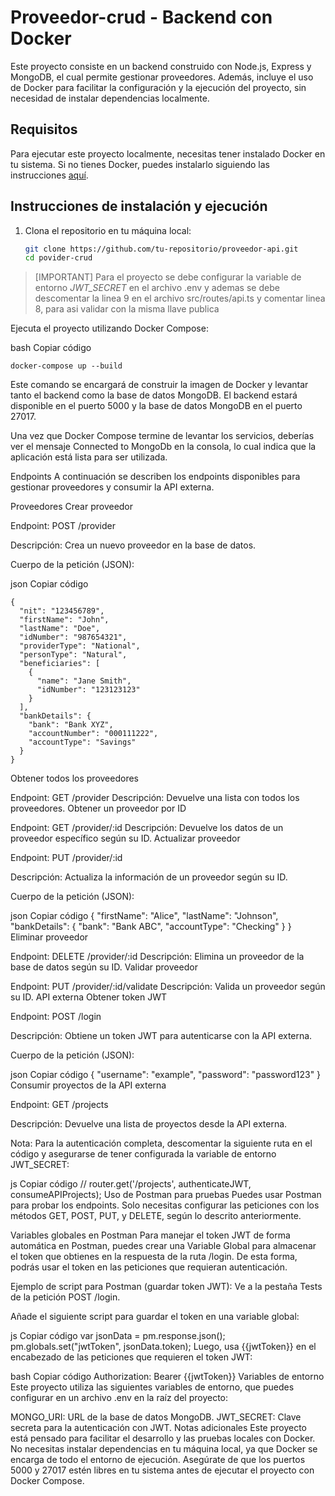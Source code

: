 # Proveedor-crud - Backend con Docker

Este proyecto consiste en un backend construido con Node.js, Express y MongoDB, el cual permite gestionar proveedores. Además, incluye el uso de Docker para facilitar la configuración y la ejecución del proyecto, sin necesidad de instalar dependencias localmente.

## Requisitos

Para ejecutar este proyecto localmente, necesitas tener instalado Docker en tu sistema. Si no tienes Docker, puedes instalarlo siguiendo las instrucciones [aquí](https://docs.docker.com/get-docker/).


## Instrucciones de instalación y ejecución

1. Clona el repositorio en tu máquina local:

   ```bash
   git clone https://github.com/tu-repositorio/proveedor-api.git
   cd povider-crud

>[IMPORTANT]
>Para el proyecto se debe configurar la variable de entorno  *JWT_SECRET* en el archivo .env y ademas se debe descomentar la linea 9 en el archivo src/routes/api.ts y comentar linea 8, para asi validar con la misma llave publica 

Ejecuta el proyecto utilizando Docker Compose:

bash
Copiar código
```
docker-compose up --build
```
Este comando se encargará de construir la imagen de Docker y levantar tanto el backend como la base de datos MongoDB. El backend estará disponible en el puerto 5000 y la base de datos MongoDB en el puerto 27017.

Una vez que Docker Compose termine de levantar los servicios, deberías ver el mensaje Connected to MongoDb en la consola, lo cual indica que la aplicación está lista para ser utilizada.

Endpoints
A continuación se describen los endpoints disponibles para gestionar proveedores y consumir la API externa.

Proveedores
Crear proveedor

Endpoint: POST /provider

Descripción: Crea un nuevo proveedor en la base de datos.

Cuerpo de la petición (JSON):

json
Copiar código
```
{
  "nit": "123456789",
  "firstName": "John",
  "lastName": "Doe",
  "idNumber": "987654321",
  "providerType": "National",
  "personType": "Natural",
  "beneficiaries": [
    {
      "name": "Jane Smith",
      "idNumber": "123123123"
    }
  ],
  "bankDetails": {
    "bank": "Bank XYZ",
    "accountNumber": "000111222",
    "accountType": "Savings"
  }
}
```
Obtener todos los proveedores

Endpoint: GET /provider
Descripción: Devuelve una lista con todos los proveedores.
Obtener un proveedor por ID

Endpoint: GET /provider/:id
Descripción: Devuelve los datos de un proveedor específico según su ID.
Actualizar proveedor

Endpoint: PUT /provider/:id

Descripción: Actualiza la información de un proveedor según su ID.

Cuerpo de la petición (JSON):

json
Copiar código
{
  "firstName": "Alice",
  "lastName": "Johnson",
  "bankDetails": {
    "bank": "Bank ABC",
    "accountType": "Checking"
  }
}
Eliminar proveedor

Endpoint: DELETE /provider/:id
Descripción: Elimina un proveedor de la base de datos según su ID.
Validar proveedor

Endpoint: PUT /provider/:id/validate
Descripción: Valida un proveedor según su ID.
API externa
Obtener token JWT

Endpoint: POST /login

Descripción: Obtiene un token JWT para autenticarse con la API externa.

Cuerpo de la petición (JSON):

json
Copiar código
{
  "username": "example",
  "password": "password123"
}
Consumir proyectos de la API externa

Endpoint: GET /projects

Descripción: Devuelve una lista de proyectos desde la API externa.

Nota: Para la autenticación completa, descomentar la siguiente ruta en el código y asegurarse de tener configurada la variable de entorno JWT_SECRET:

js
Copiar código
// router.get('/projects', authenticateJWT, consumeAPIProjects);
Uso de Postman para pruebas
Puedes usar Postman para probar los endpoints. Solo necesitas configurar las peticiones con los métodos GET, POST, PUT, y DELETE, según lo descrito anteriormente.

Variables globales en Postman
Para manejar el token JWT de forma automática en Postman, puedes crear una Variable Global para almacenar el token que obtienes en la respuesta de la ruta /login. De esta forma, podrás usar el token en las peticiones que requieran autenticación.

Ejemplo de script para Postman (guardar token JWT):
Ve a la pestaña Tests de la petición POST /login.

Añade el siguiente script para guardar el token en una variable global:

js
Copiar código
var jsonData = pm.response.json();
pm.globals.set("jwtToken", jsonData.token);
Luego, usa {{jwtToken}} en el encabezado de las peticiones que requieren el token JWT:

bash
Copiar código
Authorization: Bearer {{jwtToken}}
Variables de entorno
Este proyecto utiliza las siguientes variables de entorno, que puedes configurar en un archivo .env en la raíz del proyecto:

MONGO_URI: URL de la base de datos MongoDB.
JWT_SECRET: Clave secreta para la autenticación con JWT.
Notas adicionales
Este proyecto está pensado para facilitar el desarrollo y las pruebas locales con Docker. No necesitas instalar dependencias en tu máquina local, ya que Docker se encarga de todo el entorno de ejecución.
Asegúrate de que los puertos 5000 y 27017 estén libres en tu sistema antes de ejecutar el proyecto con Docker Compose.
